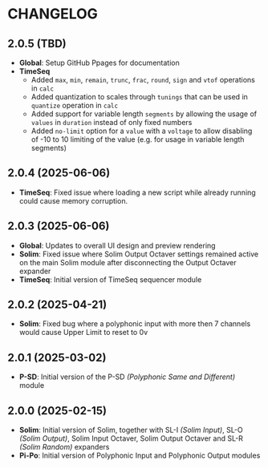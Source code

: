 # CHANGELOG

## 2.0.5 (TBD)

* **Global**: Setup GitHub Ppages for documentation
* **TimeSeq**
  * Added `max`, `min`, `remain`, `trunc`, `frac`, `round`, `sign` and `vtof` operations in `calc`
  * Added quantization to scales through `tunings` that can be used in `quantize` operation in `calc`
  * Added support for variable length `segments` by allowing the usage of `values` in `duration` instead of only fixed numbers
  * Added `no-limit` option for a `value` with a `voltage` to allow disabling of -10 to 10 limiting of the value (e.g. for usage in variable length segments)

## 2.0.4 (2025-06-06)

* **TimeSeq**: Fixed issue where loading a new script while already running could cause memory corruption.

## 2.0.3 (2025-06-06)

* **Global**: Updates to overall UI design and preview rendering
* **Solim**: Fixed issue where Solim Output Octaver settings remained active on the main Solim module after disconnecting the Output Octaver expander
* **TimeSeq**: Initial version of TimeSeq sequencer module

## 2.0.2 (2025-04-21)

* **Solim**: Fixed bug where a polyphonic input with more then 7 channels would cause Upper Limit to reset to 0v

## 2.0.1 (2025-03-02)

* **P-SD**: Initial version of the P-SD *(Polyphonic Same and Different)* module

## 2.0.0 (2025-02-15)

* **Solim**: Initial version of Solim, together with SL-I *(Solim Input)*, SL-O *(Solim Output)*, Solim Input Octaver, Solim Output Octaver and SL-R *(Solim Random)* expanders
* **Pi-Po**: Initial version of Polyphonic Input and Polyphonic Output modules
